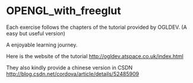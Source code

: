 # OPENGL_with_freeglut
Each exercise follows the chapters of the tutorial provided by OGLDEV. (A easy but useful version)

A enjoyable learning journey.

Here is the website of the tutorial 
http://ogldev.atspace.co.uk/index.html

They also kindly provide a chinese version in CSDN
http://blog.csdn.net/cordova/article/details/52485909
